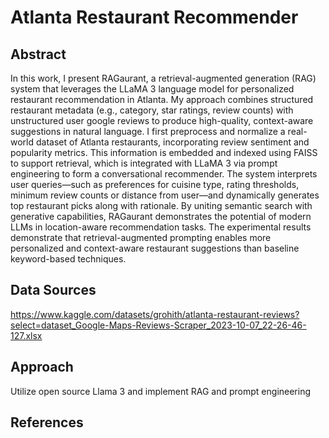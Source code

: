 # Atlanta Restaurant Recommender

## Abstract
In this work, I present RAGaurant, a retrieval-augmented generation (RAG) system that leverages the LLaMA 3 language model for personalized restaurant recommendation in Atlanta. My approach combines structured restaurant metadata (e.g., category, star ratings, review counts) with unstructured user google reviews to produce high-quality, context-aware suggestions in natural language. I first preprocess and normalize a real-world dataset of Atlanta restaurants, incorporating review sentiment and popularity metrics. This information is embedded and indexed using FAISS to support retrieval, which is integrated with LLaMA 3 via prompt engineering to form a conversational recommender. The system interprets user queries—such as preferences for cuisine type, rating thresholds, minimum review counts or distance from user—and dynamically generates top restaurant picks along with rationale. By uniting semantic search with generative capabilities, RAGaurant demonstrates the potential of modern LLMs in location-aware recommendation tasks. The experimental results demonstrate that retrieval-augmented prompting enables more personalized and context-aware restaurant suggestions than baseline keyword-based techniques.


## Data Sources
https://www.kaggle.com/datasets/grohith/atlanta-restaurant-reviews?select=dataset_Google-Maps-Reviews-Scraper_2023-10-07_22-26-46-127.xlsx


## Approach
Utilize open source Llama 3 and implement RAG and prompt engineering 

## References
